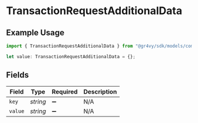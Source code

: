 # TransactionRequestAdditionalData

## Example Usage

```typescript
import { TransactionRequestAdditionalData } from "@gr4vy/sdk/models/components";

let value: TransactionRequestAdditionalData = {};
```

## Fields

| Field              | Type               | Required           | Description        |
| ------------------ | ------------------ | ------------------ | ------------------ |
| `key`              | *string*           | :heavy_minus_sign: | N/A                |
| `value`            | *string*           | :heavy_minus_sign: | N/A                |